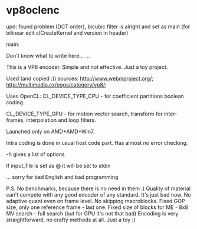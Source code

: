 vp8oclenc
=========

upd: found problem (DCT order), bicubic filter is alright and set as main (for bilinear edit clCreateKernel and version in header)


main:

Don't know what to write here...
...

This is a VP8 encoder.
Simple and not effective. Just a toy project.

Used (and copied :)) sources: 
http://www.webmproject.org/; http://multimedia.cx/eggs/category/vp8/;

Uses OpenCL:
CL_DEVICE_TYPE_CPU - for coefficient partitions boolean coding.

CL_DEVICE_TYPE_GPU - for motion vector search, transform for inter-frames, interpolation and loop filters.

Launched only on AMD+AMD+Win7.

Intra coding is done in usual host code part.
Has almost no error checking. 

  -h gives a list of options

If input_file is set as @ it will be set to stdin

... sorry for bad English and bad programming

P.S. 
No benchmarks, because there is no need in them :)
Quality of material can't compete with any good encoder of any standard.
It's just bad now.
No adaptive quant even on frame level.
No skipping macroblocks.
Fixed GOP size, only one reference frame - last one.
Fixed size of blocks for ME - 8x8
MV search - full search (but for GPU it's not that bad)
Encoding is very straightforward, no crafty methods at all.
Just a toy :)

